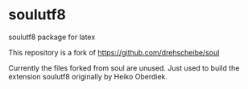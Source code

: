 # soulutf8

soulutf8 package for latex


This repository is a fork of https://github.com/drehscheibe/soul

Currently the files forked from soul are unused.
Just used to build the extension soulutf8 originally by Heiko Oberdiek.